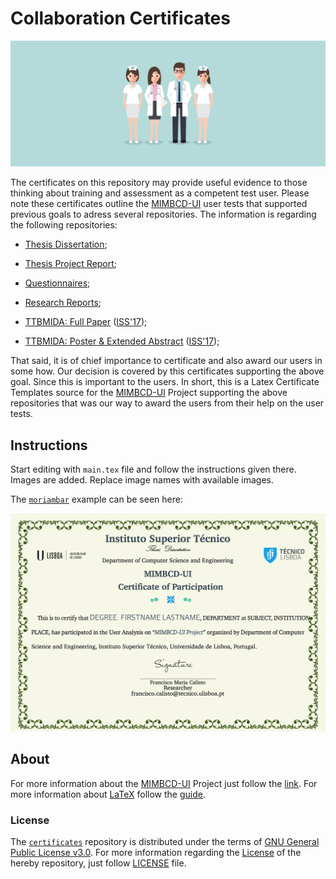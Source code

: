 # Collaboration Certificates

<img src="banners/banner.png"/>

The certificates on this repository may provide useful evidence to those thinking about training and assessment as a competent test user. Please note these certificates outline the [MIMBCD-UI](https://mimbcd-ui.github.io/) user tests that supported previous goals to adress several repositories. The information is regarding the following repositories:

- [Thesis Dissertation](https://github.com/MIMBCD-UI/master-dissertation);

- [Thesis Project Report](https://github.com/MIMBCD-UI/master-project);

- [Questionnaires](https://github.com/MIMBCD-UI/questionnaires);

- [Research Reports](https://github.com/MIMBCD-UI/research-reports);

- [TTBMIDA: Full Paper](https://github.com/MIMBCD-UI/iss-2017-paper) ([ISS'17](https://iss2017.acm.org/));

- [TTBMIDA: Poster & Extended Abstract](https://github.com/MIMBCD-UI/iss-2017-poster) ([ISS'17](https://iss2017.acm.org/));

That said, it is of chief importance to certificate and also award our users in some how. Our decision is covered by this certificates supporting the above goal. Since this is important to the users. In short, this is a Latex Certificate Templates source for the [MIMBCD-UI](https://mimbcd-ui.github.io/) Project supporting the above repositories that was our way to award the users from their help on the user tests.

## Instructions

Start editing with `main.tex` file and follow the instructions given there. Images are added. Replace image names with available images.

The [`moriambar`](https://github.com/MIMBCD-UI/certificates/tree/master/non-official/moriambar) example can be seen here:

<img src="https://github.com/MIMBCD-UI/certificates/blob/master/non-official/moriambar/prints/print.png"/>

## About


For more information about the [MIMBCD-UI](https://mimbcd-ui.github.io/) Project just follow the [link](https://github.com/MIMBCD-UI/meta). For more information about [LaTeX](https://en.wikipedia.org/wiki/LaTeX) follow the [guide](https://www.sharelatex.com/learn).

### License

The [`certificates`](https://github.com/MIMBCD-UI/certificates) repository is distributed under the terms of [GNU General Public License v3.0](https://github.com/MIMBCD-UI/certificates/blob/master/LICENSE). For more information regarding the [License](https://github.com/MIMBCD-UI/certificates/blob/master/LICENSE) of the hereby repository, just follow [LICENSE](https://github.com/MIMBCD-UI/certificates/blob/master/LICENSE) file.
